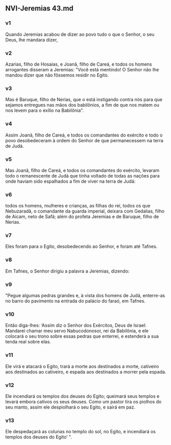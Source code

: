 ## NVI-Jeremias 43.md
### v1
 Quando Jeremias acabou de dizer ao povo tudo o que o Senhor, o seu Deus, lhe mandara dizer,
### v2
 Azarias, filho de Hosaías, e Joanã, filho de Careá, e todos os homens arrogantes disseram a Jeremias: "Você está mentindo! O Senhor não lhe mandou dizer que não fôssemos residir no Egito.
### v3
 Mas é Baruque, filho de Nerias, que o está instigando contra nós para que sejamos entregues nas mãos dos babilônios, a fim de que nos matem ou nos levem para o exílio na Babilônia".
### v4
 Assim Joanã, filho de Careá, e todos os comandantes do exército e todo o povo desobedeceram à ordem do Senhor de que permanecessem na terra de Judá.
### v5
 Mas Joanã, filho de Careá, e todos os comandantes do exército, levaram todo o remanescente de Judá que tinha voltado de todas as nações para onde haviam sido espalhados a fim de viver na terra de Judá:
### v6
 todos os homens, mulheres e crianças, as filhas do rei, todos os que Nebuzaradã, o comandante da guarda imperial, deixara com Gedalias, filho de Aicam, neto de Safã; além do profeta Jeremias e de Baruque, filho de Nerias.
### v7
 Eles foram para o Egito, desobedecendo ao Senhor, e foram até Tafnes.
### v8
 Em Tafnes, o Senhor dirigiu a palavra a Jeremias, dizendo:
### v9
 "Pegue algumas pedras grandes e, à vista dos homens de Judá, enterre-as no barro do pavimento na entrada do palácio do faraó, em Tafnes.
### v10
 Então diga-lhes: ‘Assim diz o Senhor dos Exércitos, Deus de Israel: Mandarei chamar meu servo Nabucodonosor, rei da Babilônia, e ele colocará o seu trono sobre essas pedras que enterrei, e estenderá a sua tenda real sobre elas.
### v11
 Ele virá e atacará o Egito, trará a morte aos destinados a morte, cativeiro aos destinados ao cativeiro, e espada aos destinados a morrer pela espada.
### v12
 Ele incendiará os templos dos deuses do Egito; queimará seus templos e levará embora cativos os seus deuses. Como um pastor tira os piolhos do seu manto, assim ele despiolhará o seu Egito, e sairá em paz.
### v13
 Ele despedaçará as colunas no templo do sol, no Egito, e incendiará os templos dos deuses do Egito’ ".
